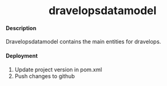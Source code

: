 <h1 align="center">dravelopsdatamodel</h1>

#### Description
Dravelopsdatamodel contains the main entities for dravelops.

#### Deployment
1. Update project version in pom.xml
2. Push changes to github